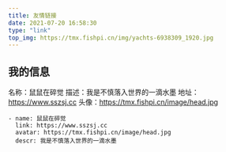 ```yaml
---
title: 友情链接
date: 2021-07-20 16:58:30
type: "link"
top_img: https://tmx.fishpi.cn/img/yachts-6938309_1920.jpg
---
```


## 我的信息
名称：鼠鼠在碎觉
描述：我是不慎落入世界的一滴水墨
地址：https://www.sszsj.cc
头像：https://tmx.fishpi.cn/image/head.jpg

```
- name: 鼠鼠在碎觉
  link: https://www.sszsj.cc
  avatar: https://tmx.fishpi.cn/image/head.jpg
  descr: 我是不慎落入世界的一滴水墨
```